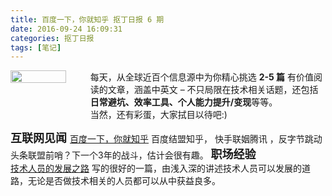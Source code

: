 ```yaml
---
title: 百度一下，你就知乎 抠丁日报 6 期
date: 2016-09-24 16:09:31
categories: 抠丁日报
tags: [笔记]
---
```


<div class="head_img" style="display:flex;">    
    <img style='width:70%;' src="https://imgg.cookcloud.club/pixhouse_qr.png">   
        <span class="head_img_desp"  >
            每天，从全球近百个信息源中为你精心挑选 <b>2-5 篇</b> 有价值阅读的文章，涵盖中英文 – 不只局限在技术相关话题，还包括
            <b>日常避坑、效率工具、个人能力提升/变现</b>等等。
        <br/>当然，还有彩蛋，大家拭目以待吧:) 
        </span>   
</div>


<font size=4> **互联网见闻** </font>
	[百度一下，你就知乎](https://mp.weixin.qq.com/s/KWtoRoQU6wkk2PJYDgdNig)
	百度结盟知乎， 快手联姻腾讯 ，反字节跳动头条联盟前哨？下一个3年的战斗，估计会很有趣。
<font size=4> **职场经验** </font> <!-- more -->    
	[技术人员的发展之路](https://coolshell.cn/articles/17583.html)
	写的很好的一篇，由浅入深的讲述技术人员可以发展的道路，无论是否做技术相关的人员都可以从中获益良多。

<!-- ![image](https://img.ithome.com/newsuploadfiles/2019/9/20190924_084208_419.jpg) -->
